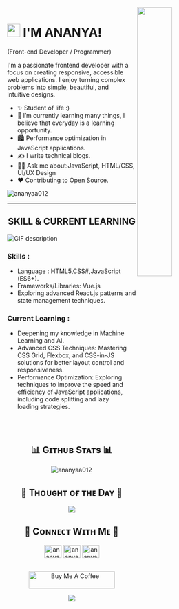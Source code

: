 
<!--side image-->
<div>
  <img align="right" width="40%" src="https://owlbertsio-resized.s3.amazonaws.com/Popper.psd.full.png">
</div>

<!--Header Name-->
# <img src="https://emojis.slackmojis.com/emojis/images/1531849430/4246/blob-sunglasses.gif?1531849430" width="30"/> I'M ANANYA! 
(Front-end Developer / Programmer)
<br /> 

<!--Start Intro-->               
<p align="left">I'm a passionate frontend developer with a focus on creating responsive, accessible web applications. I enjoy turning complex problems into simple, beautiful, and intuitive designs.</p>

- ✨ Student of life :)
- 🌱 I’m currently learning many things, I believe that everyday is a learning opportunity.
- 🏙 Performance optimization in JavaScript applications.
- ✍ I write technical blogs.
- 💁‍♂️ Ask me about:JavaScript, HTML/CSS, UI/UX Design
- ❤ Contributing to Open Source.
<!--End Intro-->


<!--Profile Count Badge-->
<p align="left"> <img src="https://komarev.com/ghpvc/?username=ananyaa012&label=Profile%20views&color=0e75b6&style=flat" alt="ananyaa012" /> </p>

---


<!--Languages and Tools Section-->       
<h2 align="center">SKILL & CURRENT LEARNING</h2> 
<picture>
  <source media="(prefers-color-scheme: dark)" srcset="https://github.com/ananyaa012/ananyaa012/blob/main/Skills_Animation_Dark.gif">
  <source media="(prefers-color-scheme: light)" srcset="https://github.com/ananyaa012/ananyaa012/blob/main/Skills_Animation_White.gif">
  <img align="left" alt="GIF description" src="https://github.com/ananyaa012/ananyaa012/blob/main/Skills_Animation_White.gif">
</picture>
<br />
<!--SKILL--> 
<h3 align="left">Skills :</h3>
<ul align="left">
  <li>Language : HTML5,CSS#,JavaScript (ES6+).</li>
  <li>Frameworks/Libraries: Vue.js</li>
  <li>Exploring advanced React.js patterns and state management techniques.</li>
</ul>

<!--Current learning--> 
<h3 align="left">Current Learning :</h3>
<ul align="left">
  <li>Deepening my knowledge in Machine Learning and AI.</li>
  <li>Advanced CSS Techniques: Mastering CSS Grid, Flexbox, and CSS-in-JS solutions for better layout control and responsiveness.</li>
  <li>Performance Optimization: Exploring techniques to improve the speed and efficiency of JavaScript applications, including code splitting and lazy loading strategies.</li>
</ul>
<br />
<br />

<!--Github stats Table--> 
<h2 align="center">📊 Gɪᴛʜᴜʙ Sᴛᴀᴛs 📊</h2>

<div align="center">
     <img src="https://github-readme-streak-stats.herokuapp.com/?user=ananyaa012&" alt="ananyaa012"border-radius="15">
</div>




<!--Dynamic Quote card updates everyday at 12 PM--> 
<h2 align="center">🌟 Tʜᴏᴜɢʜᴛ ᴏғ ᴛʜᴇ Dᴀʏ 🌟</h2>





<!--STARTS_HERE_QUOTE_CARD-->
<p align="center">
    <img src="https://readme-daily-quotes.vercel.app/api?author=Gary%20Keller&quote=It%20is%20not%20that%20we%20have%20too%20little%20time%20to%20do%20all%20the%20things%20we%20need%20to%20do%20%2C%20it%20is%20that%20we%20feel%20the%20need%20to%20do%20too%20many%20things%20in%20the%20time%20we%20have.&theme=dark&bg_color=220a28&author_color=ffeb95&accent_color=c56a90">
</p>
<!--ENDS_HERE_QUOTE_CARD-->





<h2 align="center">🤝 Cᴏɴɴᴇᴄᴛ Wɪᴛʜ Mᴇ 🤝 </h2>
<div align="center">

<a href="https://linkedin.com/in/ananyaa012" target="blank"><img align="center" src="https://raw.githubusercontent.com/rahuldkjain/github-profile-readme-generator/master/src/images/icons/Social/linked-in-alt.svg" alt="ananyaa012" height="30" width="40" /></a>
<a href="https://instagram.com/ananyaa012._" target="blank"><img align="center" src="https://raw.githubusercontent.com/rahuldkjain/github-profile-readme-generator/master/src/images/icons/Social/instagram.svg" alt="ananyaa012._" height="30" width="40" /></a>
<a href="https://www.leetcode.com/ananyaa012" target="blank"><img align="center" src="https://raw.githubusercontent.com/rahuldkjain/github-profile-readme-generator/master/src/images/icons/Social/leet-code.svg" alt="ananyaa012" height="30" width="40" /></a>
</p>
</div>
<br/>









<!--Buy me a coffee-->
<div align="center">
<a href="https://ko-fi.com/ananyaa012" target="_blank"><img src="https://cdn.ko-fi.com/cdn/kofi3.png?v=3" alt="Buy Me A Coffee" style="height: 40px !important;width: 200px !important;" ></a>
</div>


<!--Footer--> 
<p align="center">
  <img src="https://capsule-render.vercel.app/api?type=waving&color=gradient&height=65&section=footer"/>
</p>
